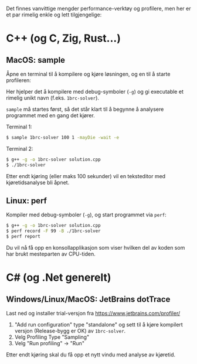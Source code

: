Det finnes vanvittige mengder performance-verktøy og profilere, men her er et par rimelig
enkle og lett tilgjengelige:

# C++ (og C, Zig, Rust...)

## MacOS: sample

Åpne en terminal til å kompilere og kjøre løsningen, og en til å starte profileren:

Her hjelper det å kompilere med debug-symboler (`-g`) og gi executable et rimelig unikt navn (f.eks. `1brc-solver`).

`sample` må startes først, så det står klart til å begynne å analysere programmet med en gang det kjører.

Terminal 1:
```sh
$ sample 1brc-solver 100 1 -mayDie -wait -e
```

Terminal 2:
```sh
$ g++ -g -o 1brc-solver solution.cpp
$ ./1brc-solver
```

Etter endt kjøring (eller maks 100 sekunder) vil en teksteditor med kjøretidsanalyse bli åpnet.

## Linux: perf

Kompiler med debug-symboler (`-g`), og start programmet via `perf`:

```sh
$ g++ -g -o 1brc-solver solution.cpp
$ perf record -F 99 -B ./1brc-solver
$ perf report
```

Du vil nå få opp en konsollapplikasjon som viser hvilken del av koden som har brukt mesteparten av CPU-tiden.

# C# (og .Net generelt)

## Windows/Linux/MacOS: JetBrains dotTrace

Last ned og installer trial-versjon fra https://www.jetbrains.com/profiler/

1. "Add run configuration" type "standalone" og sett til å kjøre kompilert versjon (Release-bygg er OK) av `1brc-solver`.
2. Velg Profiling Type "Sampling"
3. Velg "Run profiling" -> "Run"

Etter endt kjøring skal du få opp et nytt vindu med analyse av kjøretid.

